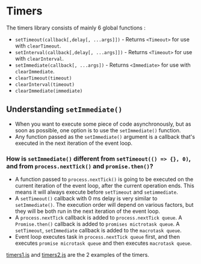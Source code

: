 # Timers

The timers library consists of mainly 6 global functions :

-   `setTimeout(callback[,delay[, ...args]])` - Returns `<Timeout>` for use with `clearTimeout`.
-   `setInterval(callback[,delay[, ...args]])` - Returns `<Timeout>` for use with `clearInterval`.
-   `setImmediate(callback[, ...args])` - Returns `<Immediate>` for use with `clearImmediate`.
-   `clearTimeout(timeout)`
-   `clearInterval(timeout)`
-   `clearImmediate(immediate)`

## Understanding `setImmediate()`

-   When you want to execute some piece of code asynchronously, but as soon as possible, one option is to use the `setImmediate()` function.
-   Any function passed as the `setImmediate()` argument is a callback that's executed in the next iteration of the event loop.

### How is `setImmediate()` different from `setTimeout(() => {}, 0)`, and from `process.nextTick()` and `promise.then()`?

-   A function passed to `process.nextTick()` is going to be executed on the current iteration of the event loop, after the current operation ends. This means it will always execute before `setTimeout` and `setimmediate`.
-   A `setTimeout()` callback with 0 ms delay is very similar to `setImmediate()`. The execution order will depend on various factors, but they will be both run in the next iteration of the event loop.
-   A `process.nextTick` callback is added to `process.nextTick queue`. A `Promise.then()` callback is added to `promises mictrotask queue`. A `setTimeout`, `setImmediate` callback is added to the `macrotask queue`.
-   Event loop executes task in `process.nextTick queue` first, and then executes `promise microtask queue` and then executes `macrotask queue`.

[timers1.js](./timers1.js) and [timers2.js](./timers2.js) are the 2 examples of the timers.
